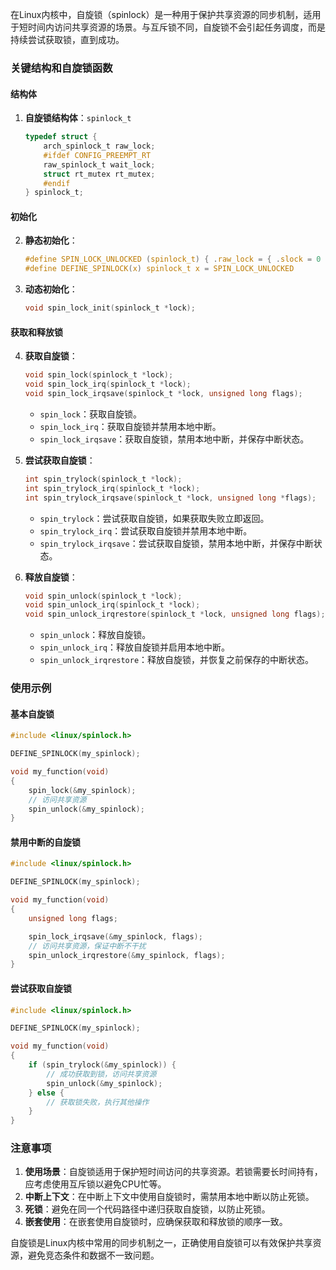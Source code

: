 在Linux内核中，自旋锁（spinlock）是一种用于保护共享资源的同步机制，适用于短时间内访问共享资源的场景。与互斥锁不同，自旋锁不会引起任务调度，而是持续尝试获取锁，直到成功。

### 关键结构和自旋锁函数

#### 结构体

1. **自旋锁结构体**：`spinlock_t`

   ```c
   typedef struct {
       arch_spinlock_t raw_lock;
       #ifdef CONFIG_PREEMPT_RT
       raw_spinlock_t wait_lock;
       struct rt_mutex rt_mutex;
       #endif
   } spinlock_t;
   ```

#### 初始化

2. **静态初始化**：

   ```c
   #define SPIN_LOCK_UNLOCKED (spinlock_t) { .raw_lock = { .slock = 0 } }
   #define DEFINE_SPINLOCK(x) spinlock_t x = SPIN_LOCK_UNLOCKED
   ```

3. **动态初始化**：

   ```c
   void spin_lock_init(spinlock_t *lock);
   ```

#### 获取和释放锁

4. **获取自旋锁**：

   ```c
   void spin_lock(spinlock_t *lock);
   void spin_lock_irq(spinlock_t *lock);
   void spin_lock_irqsave(spinlock_t *lock, unsigned long flags);
   ```

    - `spin_lock`：获取自旋锁。
    - `spin_lock_irq`：获取自旋锁并禁用本地中断。
    - `spin_lock_irqsave`：获取自旋锁，禁用本地中断，并保存中断状态。

5. **尝试获取自旋锁**：

   ```c
   int spin_trylock(spinlock_t *lock);
   int spin_trylock_irq(spinlock_t *lock);
   int spin_trylock_irqsave(spinlock_t *lock, unsigned long *flags);
   ```

    - `spin_trylock`：尝试获取自旋锁，如果获取失败立即返回。
    - `spin_trylock_irq`：尝试获取自旋锁并禁用本地中断。
    - `spin_trylock_irqsave`：尝试获取自旋锁，禁用本地中断，并保存中断状态。

6. **释放自旋锁**：

   ```c
   void spin_unlock(spinlock_t *lock);
   void spin_unlock_irq(spinlock_t *lock);
   void spin_unlock_irqrestore(spinlock_t *lock, unsigned long flags);
   ```

    - `spin_unlock`：释放自旋锁。
    - `spin_unlock_irq`：释放自旋锁并启用本地中断。
    - `spin_unlock_irqrestore`：释放自旋锁，并恢复之前保存的中断状态。

### 使用示例

#### 基本自旋锁

```c
#include <linux/spinlock.h>

DEFINE_SPINLOCK(my_spinlock);

void my_function(void)
{
    spin_lock(&my_spinlock);
    // 访问共享资源
    spin_unlock(&my_spinlock);
}
```

#### 禁用中断的自旋锁

```c
#include <linux/spinlock.h>

DEFINE_SPINLOCK(my_spinlock);

void my_function(void)
{
    unsigned long flags;

    spin_lock_irqsave(&my_spinlock, flags);
    // 访问共享资源，保证中断不干扰
    spin_unlock_irqrestore(&my_spinlock, flags);
}
```

#### 尝试获取自旋锁

```c
#include <linux/spinlock.h>

DEFINE_SPINLOCK(my_spinlock);

void my_function(void)
{
    if (spin_trylock(&my_spinlock)) {
        // 成功获取到锁，访问共享资源
        spin_unlock(&my_spinlock);
    } else {
        // 获取锁失败，执行其他操作
    }
}
```

### 注意事项

1. **使用场景**：自旋锁适用于保护短时间访问的共享资源。若锁需要长时间持有，应考虑使用互斥锁以避免CPU忙等。
2. **中断上下文**：在中断上下文中使用自旋锁时，需禁用本地中断以防止死锁。
3. **死锁**：避免在同一个代码路径中递归获取自旋锁，以防止死锁。
4. **嵌套使用**：在嵌套使用自旋锁时，应确保获取和释放锁的顺序一致。

自旋锁是Linux内核中常用的同步机制之一，正确使用自旋锁可以有效保护共享资源，避免竞态条件和数据不一致问题。